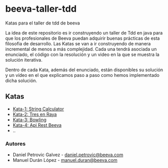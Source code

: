 # beeva-taller-tdd
Katas para el taller de tdd de beeva

La idea de este repositorio es ir construyendo un taller de Tdd en java para que los profesionales de Beeva puedan adquirir buenas prácticas de esta filosofia de desarrollo.
Las Katas se van a ir construyendo de manera incremental de menos a más complejidad. Cada una tendrá asociada un enunciado, el código con la resolución y un video en la que se muestra la solución iterativa.

Dentro de cada Kata, además del enunciado, están disponibles su solución y un vídeo en el que explicamos paso a paso como hemos implementado dicha solución.

## Katas

* [Kata-1: String Calculator](https://github.com/beeva-danielpetrovic/beeva-taller-tdd/tree/Kata-1)
* [Kata-2: Tres en Raya](https://github.com/beeva-danielpetrovic/beeva-taller-tdd/tree/Kata-2)
* [Kata-3: Bowling](https://github.com/beeva-danielpetrovic/beeva-taller-tdd/tree/Kata-3)
* [Kata-4: Api Rest Beeva](https://github.com/beeva-danielpetrovic/beeva-taller-tdd/tree/Kata-4)
* ..

### Autores

* Daniel Petrovic Galvez - daniel.petrovic@beeva.com
* Manuel Durán López - manuel.duran@beeva.com
